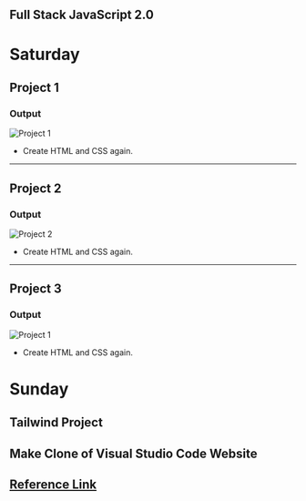 ## Full Stack JavaScript 2.0

# Saturday

## Project 1

### Output

![Project 1](https://github.com/GauravPatil301/FSJS2/tree/main/HTMLandCSSassignment/Week04/project1)

- Create HTML and CSS again.

---

## Project 2

### Output

![Project 2](https://github.com/GauravPatil301/FSJS2/tree/main/HTMLandCSSassignment/Week04/Project2)

- Create HTML and CSS again.

---

## Project 3

### Output

![Project 1](https://github.com/GauravPatil301/FSJS2/tree/main/HTMLandCSSassignment/Week04/Project3)

- Create HTML and CSS again.

# Sunday

## Tailwind Project

## Make Clone of Visual Studio Code Website

## [Reference Link](https://code.visualstudio.com/)
